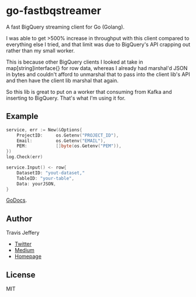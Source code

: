 # go-fastbqstreamer

A fast BigQuery streaming client for Go (Golang).

I was able to get >500% increase in throughput with this client compared to everything else I tried, and that limit was due to BigQuery's API crapping out rather than my small worker.

This is because other BigQuery clients I looked at take in map[string]interface{} for row data, whereas I already had marshal'd JSON in bytes and couldn't afford
to unmarshal that to pass into the client lib's API and then have the client lib marshal that again.

So this lib is great to put on a worker that consuming from Kafka and inserting to BigQuery. That's what I'm using it for.

## Example

``` go
service, err := New(&Options{
	ProjectID:     os.Getenv("PROJECT_ID"),
	Email:         os.Getenv("EMAIL"),
	PEM:           []byte(os.Getenv("PEM")),
})
log.Check(err)

service.Input() <- row{
    DatasetID: "yout-dataset,"
    TableID: "your-table",
    Data: yourJSON,
}
```

[GoDocs](https://godoc.org/github.com/travisjeffery/go-fastbqstreamer). 

## Author

Travis Jeffery

- [Twitter](http://twitter.com/travisjeffery)
- [Medium](http://medium.com/@travisjeffery)
- [Homepage](http://travisjeffery.com)

## License

MIT
